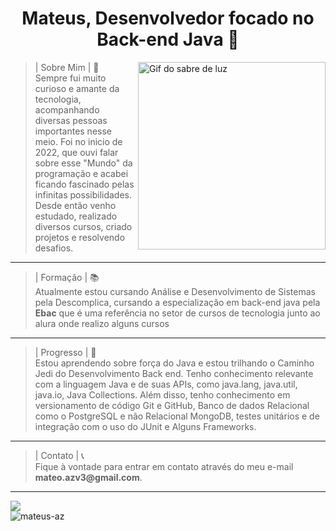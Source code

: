 
<h1 style="text-align:center">Mateus, Desenvolvedor focado no Back-end Java 🚀</h1>
<img src="https://media.tenor.com/R391on5g6NwAAAAd/photon.gif" width="300px" min-width="300px" max-width="300px" align="right" alt="Gif do sabre de luz">
<p></p>
<blockquote>
<p>| Sobre Mim | 📜<br>
Sempre fui muito curioso e amante da tecnologia, acompanhando diversas pessoas importantes nesse meio. Foi no inicio de 2022, que ouvi falar sobre esse "Mundo" da programação e acabei ficando fascinado pelas infinitas possibilidades. Desde então venho estudado, realizado diversos cursos, criado projetos e resolvendo desafios.</p>
</blockquote>
<hr>
<blockquote>
<p>| Formação | 📚<br>
Atualmente estou cursando Análise e Desenvolvimento de Sistemas pela Descomplica, cursando a especialização em back-end java pela <strong>Ebac</strong> que é uma referência no setor de cursos de tecnologia junto ao alura onde realizo alguns cursos
</blockquote>
<hr>
<blockquote>
<p>| Progresso | 🚀<br>
Estou aprendendo sobre força do Java e estou trilhando o Caminho Jedi do Desenvolvimento Back end. Tenho conhecimento relevante com a linguagem Java e de suas APIs, como java.lang, java.util, java.io, Java Collections. Além disso, tenho conhecimento em versionamento de código Git e GitHub, Banco de dados Relacional como o PostgreSQL e não Relacional MongoDB, testes unitários e de integração com o uso do JUnit e Alguns Frameworks.</p>
</blockquote>
<hr>
<blockquote>
<p>| Contato | 📞<br>
Fique à vontade para entrar em contato através do meu e-mail <strong>mateo.azv3@gmail.com</strong>.</p>
</blockquote>
<hr>
<p align="center">
  <div align="left">
  <a href="https://www.linkedin.com/in/mateus-a-5b42b9239/" alt="Linkedin">
    <img src="https://img.shields.io/badge/-Linkedin-ff3a5e?style=for-the-badge&logo=Linkedin&logoColor=FFF"/>
  </a>
</div>
  <img src="https://github-readme-stats.vercel.app/api?username=mateus-az&show_icons=true&theme=dracula&title_color=f93434&text_color=ffffff&locale=en" alt="mateus-az" />
</p></p>
</br>

